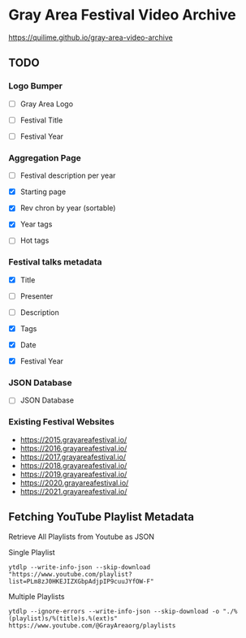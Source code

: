# Gray Area Festival Video Archive

https://quilime.github.io/gray-area-video-archive


## TODO

### Logo Bumper

  - [ ] Gray Area Logo
  - [ ] Festival Title
  - [ ] Festival Year


### Aggregation Page

  - [ ] Festival description per year
  - [x] Starting page
  - [x] Rev chron by year (sortable)
  - [x] Year tags
  - [ ] Hot tags


### Festival talks metadata

  - [x] Title
  - [ ] Presenter
  - [ ] Description
  - [x] Tags
  - [x] Date
  - [x] Festival Year


### JSON Database

  - [ ] JSON Database


### Existing Festival Websites

  - https://2015.grayareafestival.io/
  - https://2016.grayareafestival.io/
  - https://2017.grayareafestival.io/
  - https://2018.grayareafestival.io/
  - https://2019.grayareafestival.io/
  - https://2020.grayareafestival.io/
  - https://2021.grayareafestival.io/


## Fetching YouTube Playlist Metadata

Retrieve All Playlists from Youtube as JSON

Single Playlist

`ytdlp --write-info-json --skip-download "https://www.youtube.com/playlist?list=PLm8zJ0HKEJIZXGbpAdjpIP9cuuJYfOW-F"`

Multiple Playlists

`ytdlp --ignore-errors --write-info-json --skip-download -o "./%(playlist)s/%(title)s.%(ext)s" https://www.youtube.com/@GrayAreaorg/playlists`
